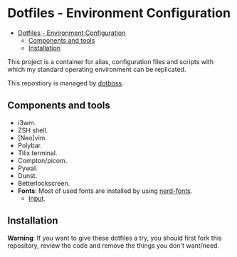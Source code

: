 # Dotfiles - Environment Configuration

- [Dotfiles - Environment Configuration](#dotfiles---environment-configuration)
  - [Components and tools](#components-and-tools)
  - [Installation](#installation)

This project is a container for alias, configuration files and scripts with
which my standard operating environment can be replicated.

This repostiory is managed by [dotboss](https://github.com/ntk148v/dotboss).

## Components and tools

- i3wm.
- ZSH shell.
- [Neo]vim.
- Polybar.
- Tilix terminal.
- Compton/picom.
- Pywal.
- Dunst.
- Betterlockscreen.
- **Fonts**: Most of used fonts are installed by using [nerd-fonts](https://github.com/ryanoasis/nerd-fonts).
  - [Input](https://input.fontbureau.com/).

## Installation

**Warning**: If you want to give these dotfiles a try, you should first fork this repository, review the code and remove the things you don't want/need.
